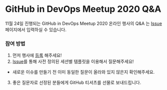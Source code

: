 # GitHub in DevOps Meetup 2020 Q&A

11월 24일 진행되는 GitHub in DevOps Meetup 2020 온라인 행사의 Q&A 는 [Issue](https://github.com/tangungithub/GDM2020-QnA/issues) 페이지에서 입력하실 수 있습니다.

### 참여 방법

1. 먼저 행사에 [등록](https://festa.io/events/1256) 해주세요!
2. [Issue](https://github.com/tangungithub/GDM2020-QnA/issues)를 통해 사전 정의된 세션별 템플릿을 이용해서 질문해주세요!
  * 새로운 이슈를 만들기 전 이미 동일한 질문이 올라와 있지 않은지 확인해주세요.
3. 좋은 질문자로 선정된 분들에게 GitHub 티셔츠를 선물로 보내드립니다.
